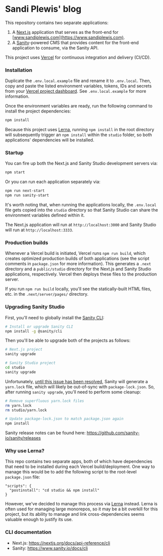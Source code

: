 # Sandi Plewis' blog

This repository contains two separate applications:

1. A [Next.js](https://nextjs.org) application that serves as the front-end for [www.sandiplewis.com](https://www.sandiplewis.com).
2. A [Sanity](https://www.sanity.io)-powered CMS that provides content for the front-end application to consume, via the Sanity API.

This project uses [Vercel](https://vercel.com) for continuous integration and delivery (CI/CD).

### Installation

Duplicate the `.env.local.example` file and rename it to `.env.local`. Then, copy and paste the listed environment variables, tokens, IDs and secrets from your [Vercel project dashboard](https://vercel.com). See `.env.local.example` for more information.

Once the environment variables are ready, run the following command to install the project dependencies:

```bash
npm install
```

Because this project uses [Lerna](https://lerna.js.org/), running `npm install` in the root directory will subsequently trigger an `npm install` within the `studio` folder, so both applications' dependencies will be installed.

### Startup

You can fire up both the Next.js and Sanity Studio development servers via:

```bash
npm start
```

Or you can run each application separately via:

```bash
npm run next-start
npm run sanity-start
```

It's worth noting that, when running the applications locally, the `.env.local` file gets copied into the `studio` directory so that Sanity Studio can share the environment variables defined within it.

The Next.js application will run at `http://localhost:3000` and Sanity Studio will run at `http://localhost:3333`.

### Production builds

Whenever a Vercel build is initiated, Vercel runs `npm run build`, which creates optimized production builds of both applications (see the script comments in `package.json` for more information). This generates a `.next` directory and a `public/studio` directory for the Next.js and Sanity Studio applications, respectively. Vercel then deploys these files to the production server.

If you run `npm run build` locally, you'll see the statically-built HTML files, etc. in the `.next/server/pages/` directory.

### Upgrading Sanity Studio

First, you'll need to globally install the [Sanity CLI](https://www.sanity.io/docs/cli):

```bash
# Install or upgrade Sanity CLI
npm install -g @sanity/cli
```

Then you'll be able to upgrade both of the projects as follows:

```bash
# Next.js project
sanity upgrade

# Sanity Studio project
cd studio
sanity upgrade
```

Unfortunately, [until this issue has been resolved](https://github.com/sanity-io/sanity/issues/1510), Sanity will generate a `yarn.lock` file, which will likely be out-of-sync with `package-lock.json`. So, after running `sanity upgrade`, you'll need to perform some cleanup:

```bash
# Remove superfluous yarn.lock files
rm yarn.lock
rm studio/yarn.lock

# Update package-lock.json to match package.json again
npm install
```

Sanity release notes can be found here: https://github.com/sanity-io/sanity/releases

### Why use Lerna?

This repo contains two separate apps, both of which have dependencies that need to be installed during each Vercel build/deployment. One way to manage this would be to add the following script to the root-level `package.json` file:

```
"scripts": {
  "postinstall": "cd studio && npm install"
}
```

However, we've decided to manage this process via [Lerna](https://lerna.js.org/) instead. Lerna is often used for managing large monorepos, so it may be a bit overkill for this project, but its ability to manage and link cross-dependencies seems valuable enough to justify its use.

### CLI documentation

- Next.js: https://nextjs.org/docs/api-reference/cli
- Sanity: https://www.sanity.io/docs/cli